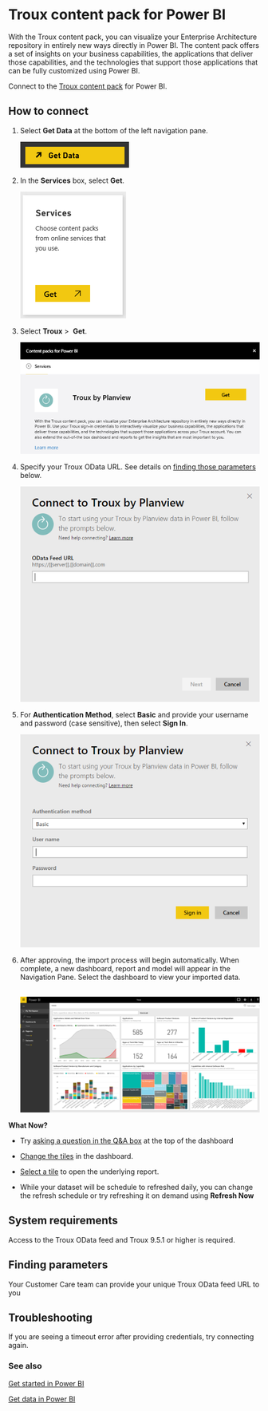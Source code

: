 <properties 
   pageTitle="Troux content pack"
   description="Troux content pack for Power BI"
   services="powerbi" 
   documentationCenter="" 
   authors="theresapalmer" 
   manager="mblythe" 
   backup=""
   editor=""
   tags=""
   qualityFocus="no"
   qualityDate=""/>
 
<tags
   ms.service="powerbi"
   ms.devlang="NA"
   ms.topic="article"
   ms.tgt_pltfrm="NA"
   ms.workload="powerbi"
   ms.date="05/17/2016"
   ms.author="tpalmer"/>
# Troux content pack for Power&nbsp;BI

With the Troux content pack, you can visualize your Enterprise Architecture repository in entirely new ways directly in Power BI. The content pack offers a set of insights on your business capabilities, the applications that deliver those capabilities, and the technologies that support those applications that can be fully customized using Power BI.

Connect to the [Troux content pack](https://app.powerbi.com/getdata/services/troux) for Power BI.

## How to connect

1.  Select **Get Data** at the bottom of the left navigation pane.

	![](media/powerbi-content-pack-troux/getdata.png)

2.  In the **Services** box, select **Get**.

	![](media/powerbi-content-pack-troux/services.png)

3.  Select **Troux** \>  **Get**.

	![](media/powerbi-content-pack-troux/troux.png)

4.  Specify your Troux OData URL. See details on [finding those parameters](#FindingParams) below.

	![](media/powerbi-content-pack-troux/params.png)

5. For **Authentication Method**, select **Basic** and provide your username and password (case sensitive), then select **Sign In**.

	![](media/powerbi-content-pack-troux/creds.png)

6. After approving, the import process will begin automatically. When complete, a new dashboard, report and model will appear in the Navigation Pane. Select the dashboard to view your imported data.

	 ![](media/powerbi-content-pack-troux/dashboard.png)


**What Now?**

- Try [asking a question in the Q&A box](powerbi-service-q-and-a.md) at the top of the dashboard

- [Change the tiles](powerbi-service-edit-a-tile-in-a-dashboard.md) in the dashboard.

- [Select a tile](powerbi-service-dashboard-tiles.md) to open the underlying report.

- While your dataset will be schedule to refreshed daily, you can change the refresh schedule or try refreshing it on demand using **Refresh Now**

## System requirements
Access to the Troux OData feed and Troux 9.5.1 or higher is required.

<a name="FindingParams"></a>
## Finding parameters

Your Customer Care team can provide your unique Troux OData feed URL to you

## Troubleshooting
If you are seeing a timeout error after providing credentials, try connecting again.

### See also

[Get started in Power BI](powerbi-service-get-started.md)

[Get data in Power BI](powerbi-service-get-data.md)
